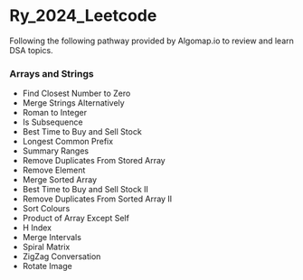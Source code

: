 # Ry_2024_Leetcode

Following the following pathway provided by Algomap.io to review and learn DSA topics.

### Arrays and Strings
- Find Closest Number to Zero
- Merge Strings Alternatively
- Roman to Integer
- Is Subsequence
- Best Time to Buy and Sell Stock
- Longest Common Prefix
- Summary Ranges
- Remove Duplicates From Stored Array
- Remove Element
- Merge Sorted Array
- Best Time to Buy and Sell Stock II
- Remove Duplicates From Sorted Array II
- Sort Colours
- Product of Array Except Self
- H Index
- Merge Intervals
- Spiral Matrix
- ZigZag Conversation
- Rotate Image
